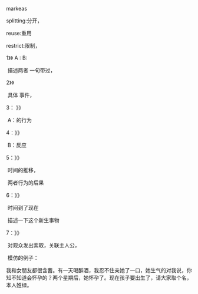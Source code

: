 markeas

splitting:分开，

reuse:重用

restrict:限制，





1》》   A :  B:

​	描述两者 一句带过，

2》》

​	具体 事件，

3： 》》

​	A：的行为 

4：》》

​	B：反应

5：》》

​	时间的推移，

​	两者行为的后果

6：》》

​	时间到了现在

​       描述一下这个新生事物

7：》》

​	 对观众发出索取，关联主人公，



​	模仿的例子：

我和女朋友都很含蓄。有一天喝醉酒，我忍不住亲她了一口，她生气的对我说，你知不知道会怀孕的？两个星期后，她怀孕了。现在孩子要出生了，请大家取个名，本人姓绿。



